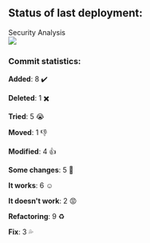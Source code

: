 ## Status of last deployment:
Security Analysis<br>
<img src="https://github.com/ulyanovskk/lab5/workflows/CodeQL/badge.svg"></br>

### Commit statistics:

**Added**: 8 :heavy_check_mark:

**Deleted**: 1 :heavy_multiplication_x:

**Tried**: 5 :sob:

**Moved**: 1 :-1:

**Modified**: 4 :+1:

**Some changes**: 5 :hankey:

**It works**: 6 :relaxed:

**It doesn't work**: 2 :rage:

**Refactoring**: 9 :recycle:

**Fix**: 3 :sweat_drops:
